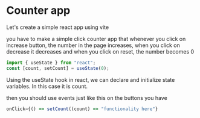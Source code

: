 # Counter app

Let's create a simple react app using vite

you have to make a simple click counter app that whenever you click on increase button, the number in the page increases, when you click on decrease it decreases and when you click on reset, the number becomes 0

```jsx
import { useState } from "react";
const [count, setCount] = useState(0);
```

Using the useState hook in react, we can declare and initialize state variables. In this case it is count.

then you should use events just like this on the buttons you have

```jsx
onClick={() => setCount((count) => "functionality here"}
```
